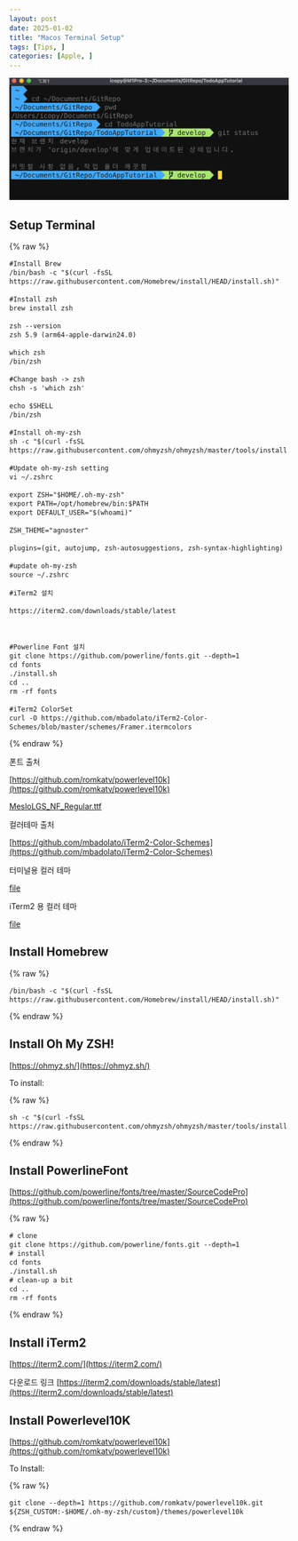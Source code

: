 ```yaml
---
layout: post
date: 2025-01-02
title: "Macos Terminal Setup"
tags: [Tips, ]
categories: [Apple, ]
---
```



![0](/assets/img/2025-01-02-Macos-Terminal-Setup.md/0.png)



## Setup Terminal



{% raw %}
```shell
#Install Brew
/bin/bash -c "$(curl -fsSL https://raw.githubusercontent.com/Homebrew/install/HEAD/install.sh)"

#Install zsh
brew install zsh

zsh --version
zsh 5.9 (arm64-apple-darwin24.0)

which zsh
/bin/zsh

#Change bash -> zsh
chsh -s 'which zsh'

echo $SHELL
/bin/zsh

#Install oh-my-zsh
sh -c "$(curl -fsSL https://raw.githubusercontent.com/ohmyzsh/ohmyzsh/master/tools/install.sh)"

#Update oh-my-zsh setting
vi ~/.zshrc

export ZSH="$HOME/.oh-my-zsh"
export PATH=/opt/homebrew/bin:$PATH
export DEFAULT_USER="$(whoami)"

ZSH_THEME="agnoster"

plugins=(git, autojump, zsh-autosuggestions, zsh-syntax-highlighting)

#update oh-my-zsh
source ~/.zshrc

#iTerm2 설치

https://iterm2.com/downloads/stable/latest



#Powerline Font 설치
git clone https://github.com/powerline/fonts.git --depth=1
cd fonts
./install.sh
cd ..
rm -rf fonts

#iTerm2 ColorSet
curl -O https://github.com/mbadolato/iTerm2-Color-Schemes/blob/master/schemes/Framer.itermcolors
```
{% endraw %}



폰트 출처


[https://github.com/romkatv/powerlevel10k](https://github.com/romkatv/powerlevel10k)


[MesloLGS_NF_Regular.ttf](https://prod-files-secure.s3.us-west-2.amazonaws.com/6418cdd3-3974-4c93-91e2-ff78d8683257/3230b59b-0400-4488-9b1f-e87eed5e220b/MesloLGS_NF_Regular.ttf?X-Amz-Algorithm=AWS4-HMAC-SHA256&X-Amz-Content-Sha256=UNSIGNED-PAYLOAD&X-Amz-Credential=ASIAZI2LB4667S52BPZW%2F20250921%2Fus-west-2%2Fs3%2Faws4_request&X-Amz-Date=20250921T004601Z&X-Amz-Expires=3600&X-Amz-Security-Token=IQoJb3JpZ2luX2VjEIH%2F%2F%2F%2F%2F%2F%2F%2F%2F%2FwEaCXVzLXdlc3QtMiJHMEUCIQCRsTJPmNqTcEIs%2BY%2FlPlElc72vuL58KMLd%2BDT1YgtTlgIgYzppFnPnKGzaTFMHQIM68lHrPeTe%2Bq4dUl6r8ATPAaQqiAQI%2Bv%2F%2F%2F%2F%2F%2F%2F%2F%2F%2FARAAGgw2Mzc0MjMxODM4MDUiDCD1mzYjQVGXaTwlvyrcA90T2ynmv7eElSO32TSv9dxXXKlpuLF%2BLFQIJxYBOa7Z%2F%2BqXD%2BaqcIbkNb8uh%2BytT6lJs62h0YFVBJAaH52zmDJcTl2ypSLFs4Bf2I4%2BA1L6YpzuMy1EFsH%2FPK0atesYxDbUNIBc42GxIOoRLWSJQNw4A%2BL0DZLMYj74w9OKf9IUMwV7CertDw54VUpVK7GMersPozaHkqZDUCXdgr9p6akgzSEVm08kt1VNCX9lr54Tau2T1dCWL1o9%2FXa2T6J%2FdRMQ%2BFs%2FNAPnD%2FZ%2FV%2F2nLz1kSo5WIF3YC26S5a4VLy2M7xcaH6CS0ZUiVvKoiU0tPk3n%2Fvrhb849FI5f2iWeiwuAUpArL2WkYqBTbbs%2BHT6paetmfPdKvkvptDjHqKgjTiObWpPh1wv55byWsM0ZLP644t3UJjIAOZ%2F67l1kG0EjCNr26k%2BybeVLeOmTkNJJ4R4VJWhbePfOic9ExEYbqA6mtioqH7VkmXWyMm0Z%2F7tDrfDgrcEGCI9u0Mo4j%2B6xnFPyQtUoX4ft6J4psn1da6dZQp%2FxsvCMe9lDc4e4eFdeTP5O0nzNQFGNyf1wuk3W07m0lLPBK4TwTb%2B2CFDMvzAdaHcvH83688qZq%2BqpKFNV0AzSCnzv5EhjsBOEMJyMvcYGOqUBCDReBf7xdpyMry7hfOImIu1rLNTRa018YwAUVD03XZ2fyZP3IbOqrTg4PhgQsFbnxTrVwEIVzpANcRueeuPj2a6jyP9IVgp1%2FgVnCBd%2FCy1XJ20i3c6yaovl7Xmh0c4Ytu7qoI3n29gSjhZh4EHZWT0Gwd51KbRbmQnA8rnXh%2FwydUGLCcnPESQEDSb4tsD%2BcDIyCwVUY39bA%2F9Rjuidi28n9fCl&X-Amz-Signature=8cb6de6df3d92ae7fa5835197b9abffbb71b61e2c01e83a31ef5374f8b16ec2b&X-Amz-SignedHeaders=host&x-amz-checksum-mode=ENABLED&x-id=GetObject)


컬러테마 출처


[https://github.com/mbadolato/iTerm2-Color-Schemes](https://github.com/mbadolato/iTerm2-Color-Schemes)



터미널용 컬러 테마


[file](https://prod-files-secure.s3.us-west-2.amazonaws.com/6418cdd3-3974-4c93-91e2-ff78d8683257/d3a6c42d-c62b-4f75-bb68-59d217cc4e17/Framer.terminal?X-Amz-Algorithm=AWS4-HMAC-SHA256&X-Amz-Content-Sha256=UNSIGNED-PAYLOAD&X-Amz-Credential=ASIAZI2LB4667S52BPZW%2F20250921%2Fus-west-2%2Fs3%2Faws4_request&X-Amz-Date=20250921T004601Z&X-Amz-Expires=3600&X-Amz-Security-Token=IQoJb3JpZ2luX2VjEIH%2F%2F%2F%2F%2F%2F%2F%2F%2F%2FwEaCXVzLXdlc3QtMiJHMEUCIQCRsTJPmNqTcEIs%2BY%2FlPlElc72vuL58KMLd%2BDT1YgtTlgIgYzppFnPnKGzaTFMHQIM68lHrPeTe%2Bq4dUl6r8ATPAaQqiAQI%2Bv%2F%2F%2F%2F%2F%2F%2F%2F%2F%2FARAAGgw2Mzc0MjMxODM4MDUiDCD1mzYjQVGXaTwlvyrcA90T2ynmv7eElSO32TSv9dxXXKlpuLF%2BLFQIJxYBOa7Z%2F%2BqXD%2BaqcIbkNb8uh%2BytT6lJs62h0YFVBJAaH52zmDJcTl2ypSLFs4Bf2I4%2BA1L6YpzuMy1EFsH%2FPK0atesYxDbUNIBc42GxIOoRLWSJQNw4A%2BL0DZLMYj74w9OKf9IUMwV7CertDw54VUpVK7GMersPozaHkqZDUCXdgr9p6akgzSEVm08kt1VNCX9lr54Tau2T1dCWL1o9%2FXa2T6J%2FdRMQ%2BFs%2FNAPnD%2FZ%2FV%2F2nLz1kSo5WIF3YC26S5a4VLy2M7xcaH6CS0ZUiVvKoiU0tPk3n%2Fvrhb849FI5f2iWeiwuAUpArL2WkYqBTbbs%2BHT6paetmfPdKvkvptDjHqKgjTiObWpPh1wv55byWsM0ZLP644t3UJjIAOZ%2F67l1kG0EjCNr26k%2BybeVLeOmTkNJJ4R4VJWhbePfOic9ExEYbqA6mtioqH7VkmXWyMm0Z%2F7tDrfDgrcEGCI9u0Mo4j%2B6xnFPyQtUoX4ft6J4psn1da6dZQp%2FxsvCMe9lDc4e4eFdeTP5O0nzNQFGNyf1wuk3W07m0lLPBK4TwTb%2B2CFDMvzAdaHcvH83688qZq%2BqpKFNV0AzSCnzv5EhjsBOEMJyMvcYGOqUBCDReBf7xdpyMry7hfOImIu1rLNTRa018YwAUVD03XZ2fyZP3IbOqrTg4PhgQsFbnxTrVwEIVzpANcRueeuPj2a6jyP9IVgp1%2FgVnCBd%2FCy1XJ20i3c6yaovl7Xmh0c4Ytu7qoI3n29gSjhZh4EHZWT0Gwd51KbRbmQnA8rnXh%2FwydUGLCcnPESQEDSb4tsD%2BcDIyCwVUY39bA%2F9Rjuidi28n9fCl&X-Amz-Signature=b0bc6298d6154853f536d48c29d2391fb37d49cf9404abb649a622ca503ded23&X-Amz-SignedHeaders=host&x-amz-checksum-mode=ENABLED&x-id=GetObject)


iTerm2 용 컬러 테마


[file](https://prod-files-secure.s3.us-west-2.amazonaws.com/6418cdd3-3974-4c93-91e2-ff78d8683257/c0a60f17-c7c2-4720-9496-d840b2564836/Framer.itermcolors?X-Amz-Algorithm=AWS4-HMAC-SHA256&X-Amz-Content-Sha256=UNSIGNED-PAYLOAD&X-Amz-Credential=ASIAZI2LB4667S52BPZW%2F20250921%2Fus-west-2%2Fs3%2Faws4_request&X-Amz-Date=20250921T004601Z&X-Amz-Expires=3600&X-Amz-Security-Token=IQoJb3JpZ2luX2VjEIH%2F%2F%2F%2F%2F%2F%2F%2F%2F%2FwEaCXVzLXdlc3QtMiJHMEUCIQCRsTJPmNqTcEIs%2BY%2FlPlElc72vuL58KMLd%2BDT1YgtTlgIgYzppFnPnKGzaTFMHQIM68lHrPeTe%2Bq4dUl6r8ATPAaQqiAQI%2Bv%2F%2F%2F%2F%2F%2F%2F%2F%2F%2FARAAGgw2Mzc0MjMxODM4MDUiDCD1mzYjQVGXaTwlvyrcA90T2ynmv7eElSO32TSv9dxXXKlpuLF%2BLFQIJxYBOa7Z%2F%2BqXD%2BaqcIbkNb8uh%2BytT6lJs62h0YFVBJAaH52zmDJcTl2ypSLFs4Bf2I4%2BA1L6YpzuMy1EFsH%2FPK0atesYxDbUNIBc42GxIOoRLWSJQNw4A%2BL0DZLMYj74w9OKf9IUMwV7CertDw54VUpVK7GMersPozaHkqZDUCXdgr9p6akgzSEVm08kt1VNCX9lr54Tau2T1dCWL1o9%2FXa2T6J%2FdRMQ%2BFs%2FNAPnD%2FZ%2FV%2F2nLz1kSo5WIF3YC26S5a4VLy2M7xcaH6CS0ZUiVvKoiU0tPk3n%2Fvrhb849FI5f2iWeiwuAUpArL2WkYqBTbbs%2BHT6paetmfPdKvkvptDjHqKgjTiObWpPh1wv55byWsM0ZLP644t3UJjIAOZ%2F67l1kG0EjCNr26k%2BybeVLeOmTkNJJ4R4VJWhbePfOic9ExEYbqA6mtioqH7VkmXWyMm0Z%2F7tDrfDgrcEGCI9u0Mo4j%2B6xnFPyQtUoX4ft6J4psn1da6dZQp%2FxsvCMe9lDc4e4eFdeTP5O0nzNQFGNyf1wuk3W07m0lLPBK4TwTb%2B2CFDMvzAdaHcvH83688qZq%2BqpKFNV0AzSCnzv5EhjsBOEMJyMvcYGOqUBCDReBf7xdpyMry7hfOImIu1rLNTRa018YwAUVD03XZ2fyZP3IbOqrTg4PhgQsFbnxTrVwEIVzpANcRueeuPj2a6jyP9IVgp1%2FgVnCBd%2FCy1XJ20i3c6yaovl7Xmh0c4Ytu7qoI3n29gSjhZh4EHZWT0Gwd51KbRbmQnA8rnXh%2FwydUGLCcnPESQEDSb4tsD%2BcDIyCwVUY39bA%2F9Rjuidi28n9fCl&X-Amz-Signature=85b60781f3323eb3ce554f78b2d77600156c7bde68d9b2e33dcfad3fe87ef213&X-Amz-SignedHeaders=host&x-amz-checksum-mode=ENABLED&x-id=GetObject)



## Install Homebrew



{% raw %}
```shell
/bin/bash -c "$(curl -fsSL https://raw.githubusercontent.com/Homebrew/install/HEAD/install.sh)"
```
{% endraw %}




## Install Oh My ZSH!


[https://ohmyz.sh/](https://ohmyz.sh/)


To install:



{% raw %}
```shell
sh -c "$(curl -fsSL https://raw.githubusercontent.com/ohmyzsh/ohmyzsh/master/tools/install.sh)"
```
{% endraw %}




## Install PowerlineFont


[https://github.com/powerline/fonts/tree/master/SourceCodePro](https://github.com/powerline/fonts/tree/master/SourceCodePro)



{% raw %}
```shell
# clone
git clone https://github.com/powerline/fonts.git --depth=1
# install
cd fonts
./install.sh
# clean-up a bit
cd ..
rm -rf fonts
```
{% endraw %}




## Install iTerm2


[https://iterm2.com/](https://iterm2.com/)


다운로드 링크
[https://iterm2.com/downloads/stable/latest](https://iterm2.com/downloads/stable/latest)



## Install Powerlevel10K


[https://github.com/romkatv/powerlevel10k](https://github.com/romkatv/powerlevel10k)


To Install:



{% raw %}
```shell
git clone --depth=1 https://github.com/romkatv/powerlevel10k.git ${ZSH_CUSTOM:-$HOME/.oh-my-zsh/custom}/themes/powerlevel10k
```
{% endraw %}


